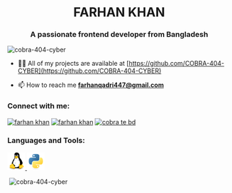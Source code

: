<h1 align="center">FARHAN KHAN</h1>
<h3 align="center">A passionate frontend developer from Bangladesh</h3>

<p align="left"> <img src="https://komarev.com/ghpvc/?username=cobra-404-cyber&label=Profile%20views&color=0e75b6&style=flat" alt="cobra-404-cyber" /> </p>

- 👨‍💻 All of my projects are available at [https://github.com/COBRA-404-CYBER](https://github.com/COBRA-404-CYBER)

- 📫 How to reach me **farhanqadri447@gmail.com**

<h3 align="left">Connect with me:</h3>
<p align="left">
<a href="https://fb.com/farhan khan" target="blank"><img align="center" src="https://raw.githubusercontent.com/rahuldkjain/github-profile-readme-generator/master/src/images/icons/Social/facebook.svg" alt="farhan khan" height="30" width="40" /></a>
<a href="https://instagram.com/farhan khan" target="blank"><img align="center" src="https://raw.githubusercontent.com/rahuldkjain/github-profile-readme-generator/master/src/images/icons/Social/instagram.svg" alt="farhan khan" height="30" width="40" /></a>
<a href="https://www.youtube.com/c/cobra te bd" target="blank"><img align="center" src="https://raw.githubusercontent.com/rahuldkjain/github-profile-readme-generator/master/src/images/icons/Social/youtube.svg" alt="cobra te bd" height="30" width="40" /></a>
</p>

<h3 align="left">Languages and Tools:</h3>
<p align="left"> <a href="https://www.linux.org/" target="_blank" rel="noreferrer"> <img src="https://raw.githubusercontent.com/devicons/devicon/master/icons/linux/linux-original.svg" alt="linux" width="40" height="40"/> </a> <a href="https://www.python.org" target="_blank" rel="noreferrer"> <img src="https://raw.githubusercontent.com/devicons/devicon/master/icons/python/python-original.svg" alt="python" width="40" height="40"/> </a> </p>

<p>&nbsp;<img align="center" src="https://github-readme-stats.vercel.app/api?username=cobra-404-cyber&show_icons=true&locale=en" alt="cobra-404-cyber" /></p>
